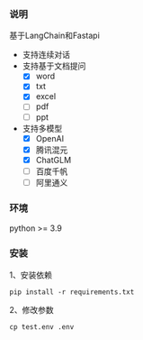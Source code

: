 ### 说明
基于LangChain和Fastapi

- 支持连续对话
- 支持基于文档提问
	- [X] word
	- [X] txt
	- [X] excel
	- [ ] pdf
	- [ ] ppt

- 支持多模型
	- [X] OpenAI
	- [X] 腾讯混元
	- [X] ChatGLM
	- [ ] 百度千帆
	- [ ] 阿里通义

### 环境
python >= 3.9

### 安装

1、安装依赖
```
pip install -r requirements.txt
```

2、修改参数
```
cp test.env .env
```

